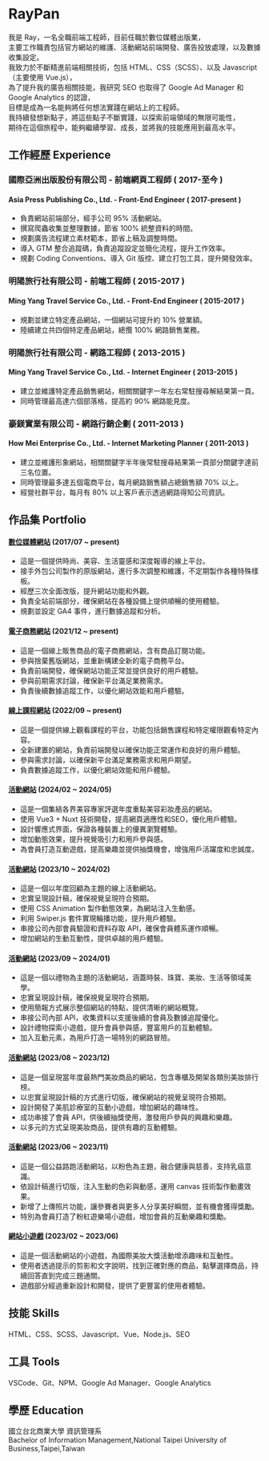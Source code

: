 # RayPan
我是 Ray，一名全職前端工程師，目前任職於數位媒體出版業，  
主要工作職責包括官方網站的維護、活動網站前端開發、廣告投放處理，以及數據收集設定。  
我致力於不斷精進前端相關技術，包括 HTML、CSS（SCSS）、以及 Javascript（主要使用 Vue.js），  
為了提升我的廣告相關技能，我研究 SEO 也取得了 Google Ad Manager 和 Google Analytics 的認證，  
目標是成為一名能夠將任何想法實踐在網站上的工程師。  
我持續發想新點子，將這些點子不斷實踐，以探索前端領域的無限可能性，  
期待在這個旅程中，能夠繼續學習、成長，並將我的技能應用到最高水平。  

## 工作經歷 Experience
### 國際亞洲出版股份有限公司 - 前端網頁工程師 ( 2017-至今 )
#### Asia Press Publishing Co., Ltd. - Front-End Engineer ( 2017-present )
- 負責網站前端部分，經手公司 95% 活動網站。
- 撰寫爬蟲收集並整理數據，節省 100% 統整資料的時間。
- 規劃廣告流程建立素材範本，節省上稿及調整時間。
- 導入 GTM 整合追蹤碼，負責追蹤設定並簡化流程，提升工作效率。
- 規劃 Coding Conventions、導入 Git 版控、建立打包工具，提升開發效率。
### 明陽旅行社有限公司 - 前端工程師 ( 2015-2017 )  
#### Ming Yang Travel Service Co., Ltd. - Front-End Engineer ( 2015-2017 )
- 規劃並建立特定產品網站，一個網站可提升約 10% 營業額。  
- 陸續建立共四個特定產品網站，總攬 100% 網路銷售業務。  
### 明陽旅行社有限公司 - 網路工程師 ( 2013-2015 )
#### Ming Yang Travel Service Co., Ltd. - Internet Engineer ( 2013-2015 )
- 建立並維護特定產品銷售網站，相關關鍵字一年左右常駐搜尋解結果第一頁。
- 同時管理最高達六個部落格，提高約 90% 網路能見度。
### 豪鎂實業有限公司 - 網路行銷企劃 ( 2011-2013 )
#### How Mei Enterprise Co., Ltd. - Internet Marketing Planner ( 2011-2013 )
- 建立並維護形象網站，相關關鍵字半年後常駐搜尋結果第一頁部分關鍵字達前三名位置。
- 同時管理最多達五個電商平台，每月網路銷售額占總銷售額 70% 以上。
- 經營社群平台，每月有 80% 以上客戶表示透過網路得知公司資訊。

## 作品集 Portfolio
#### [數位媒體網站](https://www.marieclaire.com.tw/) (2017/07 ~ present)
- 這是一個提供時尚、美容、生活靈感和深度報導的線上平台。
- 接手外包公司製作的原版網站，進行多次調整和維護，不定期製作各種特殊樣板。
- 經歷三次全面改版，提升網站功能和外觀。
- 負責全站前端部分，確保網站在各種設備上提供順暢的使用體驗。
- 規劃並設定 GA4 事件，進行數據追蹤和分析。

#### [電子商務網站](https://magazine.marieclaire.com.tw/) (2021/12 ~ present)
- 這是一個線上販售商品的電子商務網站，含有商品訂閱功能。
- 參與捨棄舊版網站，並重新構建全新的電子商務平台。
- 負責前端開發，確保網站功能正常並提供良好的用戶體驗。
- 參與前期需求討論，確保新平台滿足業務需求。
- 負責後續數據追蹤工作，以優化網站效能和用戶體驗。

#### [線上課程網站](https://class.marieclaire.com.tw/) (2022/09 ~ present)
- 這是一個提供線上觀看課程的平台，功能包括銷售課程和特定權限觀看特定內容。
- 全新建置的網站，負責前端開發以確保功能正常運作和良好的用戶體驗。
- 參與需求討論，以確保新平台滿足業務需求和用戶期望。
- 負責數據追蹤工作，以優化網站效能和用戶體驗。

#### [活動網站](https://events.marieclaire.com.tw/2024/beauty-prizes/) (2024/02 ~ 2024/05)
- 這是一個集結各界美容專家評選年度重點美容彩妝產品的網站。
- 使用 Vue3 + Nuxt 技術開發，提高網頁適應性和SEO，優化用戶體驗。
- 設計響應式界面，保證各種裝置上的優異瀏覽體驗。
- 增加動態效果，提升視覺吸引力和用戶參與感。
- 為會員打造互動遊戲，提高樂趣並提供抽獎機會，增強用戶活躍度和忠誠度。

#### [活動網站](https://events.marieclaire.com.tw/2023/mc-galaxy/) (2023/10 ~ 2024/02)
- 這是一個以年度回顧為主題的線上活動網站。
- 忠實呈現設計稿，確保視覺呈現符合預期。
- 使用 CSS Animation 製作動態效果，為網站注入生動感。
- 利用 Swiper.js 套件實現輪播功能，提升用戶體驗。
- 串接公司內部會員驗證和資料存取 API，確保會員體系運作順暢。
- 增加網站的生動互動性，提供卓越的用戶體驗。

#### [活動網站](https://events.marieclaire.com.tw/2023/gift/) (2023/09 ~ 2024/01)
- 這是一個以禮物為主題的活動網站，涵蓋時裝、珠寶、美妝、生活等領域美學。
- 忠實呈現設計稿，確保視覺呈現符合預期。
- 使用簡報方式展示整個網站的特點，提供清晰的網站概覽。
- 串接公司內部 API，收集資料以支援後續的會員及數據追蹤優化。
- 設計禮物探索小遊戲，提升會員參與感，豐富用戶的互動體驗。
- 加入互動元素，為用戶打造一場特別的網路冒險。

#### [活動網站](https://events.marieclaire.com.tw/2023/beautytop100/) (2023/08 ~ 2023/12)
- 這是一個呈現當年度最熱門美妝商品的網站，包含專櫃及開架各類別美妝排行榜。
- 以忠實呈現設計稿的方式進行切版，確保網站的視覺呈現符合預期。
- 設計開發了美肌診療室的互動小遊戲，增加網站的趣味性。
- 成功串接了會員 API，供後續抽獎使用，激發用戶參與的興趣和樂趣。
- 以多元的方式呈現美妝商品，提供有趣的互動體驗。

#### [活動網站](https://events.marieclaire.com.tw/2023/pinkrun/) (2023/06 ~ 2023/11)
- 這是一個公益路跑活動網站，以粉色為主題，融合健康與慈善，支持乳癌意識。
- 依設計稿進行切版，注入生動的色彩與動感，運用 canvas 技術製作動畫效果。
- 新增了上傳照片功能，讓參賽者與更多人分享美好瞬間，並有機會獲得獎勵。
- 特別為會員打造了粉紅遊樂場小遊戲，增加會員的互動樂趣和獎勵。

#### [網站小遊戲](https://events.marieclaire.com.tw/2023/beauty-prizes/game.html) (2023/02 ~ 2023/06)
- 這是一個活動網站的小遊戲，為國際美妝大獎活動增添趣味和互動性。
- 使用者透過提示的剪影和文字說明，找到正確對應的商品，點擊選擇商品，持續回答直到完成三題通關。
- 遊戲部分經過重新設計和開發，提供了更豐富的使用者體驗。

## 技能 Skills
HTML、CSS、SCSS、Javascript、Vue、Node.js、SEO

## 工具 Tools
VSCode、Git、NPM、Google Ad Manager、Google Analytics

## 學歷 Education
國立台北商業大學 資訊管理系  
Bachelor of Information Management,National Taipei University of Business,Taipei,Taiwan

